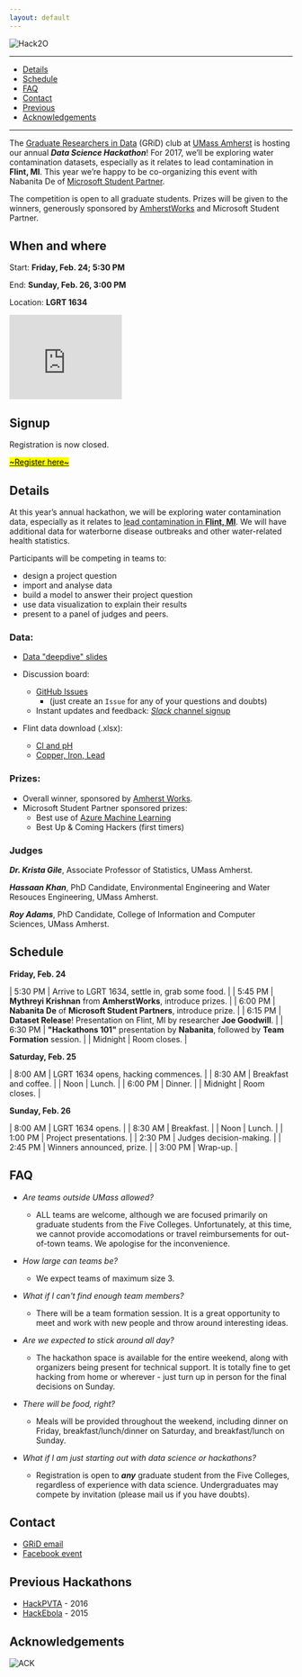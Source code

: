 ```yaml
---
layout: default
---
```


<link rel="stylesheet" href="https://maxcdn.bootstrapcdn.com/font-awesome/4.5.0/css/font-awesome.min.css">

![Hack2O](http://gridclub.io/Hack2O/assets/hack2ologo.png)

<hr>
<div>
<ul id="menu">
  <li><a href="#dataset">Details</a></li>
  <li><a href="#programme">Schedule</a></li>
  <li><a href="#faq">FAQ</a></li>
  <li><a href="#contact">Contact</a></li>
  <li><a href="#prevhack">Previous</a></li>
  <li><a href="#ack">Acknowledgements</a></li>
</ul>
</div>
<hr>


The [Graduate Researchers in Data](http://www.gridclub.io) (GRiD) club at [UMass Amherst](http://www.umass.edu) is hosting our annual ***Data Science Hackathon***! For 2017, we’ll be exploring water contamination datasets, especially as it relates to lead contamination in **Flint, MI**. This year we’re happy to be co-organizing this event with Nabanita De of [Microsoft Student Partner](https://www.facebook.com/groups/198842233863002/).

The competition is open to all graduate students. Prizes will be given to the winners, generously sponsored by [AmherstWorks](https://amherstworks.io/) and Microsoft Student Partner. 


## <a name="placetime"></a> When and where

Start: **Friday, Feb. 24; 5:30 PM**

End: **Sunday, Feb. 26, 3:00 PM**

Location: **LGRT 1634**

<iframe src="https://www.google.com/maps/embed?pb=!1m18!1m12!1m3!1d2946.717843621902!2d-72.5289007852645!3d42.391156879184905!2m3!1f0!2f0!3f0!3m2!1i1024!2i768!4f13.1!3m3!1m2!1s0x89e6d273e4f0f865%3A0xa0d6586089148e05!2sUniversity+of+Massachusetts+Amherst!5e0!3m2!1sen!2sus!4v1487917018372" width="200" height="150" frameborder="0" style="border:0" allowfullscreen></iframe>


## <a name="signup"></a> Signup

Registration is now closed.

<a href="https://docs.google.com/forms/d/e/1FAIpQLSfaGPM2AMbRzUOEENchr2A5HuQh3aUSdJDXX-qC4Ln3t0QCFQ/viewform" class="button"> <mark>~Register here~</mark>  </a>


<!-- old menu -->

<!-- - [Details](#dataset) -->
<!-- - [Schedule](#programme) -->
<!-- - [FAQ](#faq) -->
<!-- - [Contact](#contact) -->
<!-- - [Previous](#prevhack) -->
<!-- - [Acknowledgements](#ack) -->

<!-- * * * -->

## <a name="dataset"></a> Details

At this year’s annual hackathon, we will be exploring water contamination data, especially as it relates to [lead contamination in **Flint, MI**](https://en.wikipedia.org/wiki/Flint_water_crisis). We will have additional data for waterborne disease outbreaks and other water-related health statistics.

Participants will be competing in teams to:
* design a project question
* import and analyse data
* build a model to answer their project question
* use data visualization to explain their results
* present to a panel of judges and peers.


### Data:

* [Data "deepdive" slides](https://tinyurl.com/z48pvyw)

* Discussion board: 
  + [GitHub Issues](https://github.com/gridclub/Hack2O/issues)
     + (just create an `Issue` for any of your questions and doubts)
  + Instant updates and feedback: [*Slack* channel signup](https://grid-umass.slack.com/signup) 

* Flint data download (.xlsx):
  + [Cl and pH](http://gridclub.io/Hack2O/assets/dataset/Chlorine_and_pH_for_GRiD.xlsx)
  + [Copper, Iron, Lead](http://gridclub.io/Hack2O/assets/dataset/Copper_Iron_and_Lead_for_GriD.xlsx)


### Prizes:

* Overall winner, sponsored by [Amherst Works](https://amherstworks.io/).
* Microsoft Student Partner sponsored prizes:
  - Best use of [Azure Machine Learning](azure.com/ml)
  - Best Up & Coming Hackers (first timers)


### Judges

***Dr. Krista Gile***, Associate Professor of Statistics, UMass Amherst.

***Hassaan Khan***, PhD Candidate, Environmental Engineering and Water Resouces Engineering, UMass Amherst.

***Roy Adams***, PhD Candidate, College of Information and Computer Sciences, UMass Amherst.



## <a name="programme"></a> Schedule

**Friday, Feb. 24**

| 5:30 PM    | Arrive to LGRT 1634, settle in, grab some food. |
| 5:45 PM    | **Mythreyi Krishnan** from **AmherstWorks**, introduce prizes. |
| 6:00 PM    | **Nabanita De** of **Microsoft Student Partners**, introduce prize. |
| 6:15 PM    | **Dataset Release**! Presentation on Flint, MI by researcher **Joe Goodwill**. |
| 6:30 PM    | **"Hackathons 101"** presentation by **Nabanita**, followed by **Team Formation** session. |
| Midnight   | Room closes. |

**Saturday, Feb. 25**

| 8:00 AM    | LGRT 1634 opens, hacking commences. |
| 8:30 AM    | Breakfast and coffee. |
| Noon       | Lunch. |
| 6:00 PM    | Dinner. |
| Midnight   | Room closes. |

**Sunday, Feb. 26** 

| 8:00 AM    |  LGRT 1634 opens. |
| 8:30 AM    | Breakfast. |
| Noon       | Lunch. |
| 1:00 PM    | Project presentations. |
| 2:30 PM    | Judges decision-making. |
| 2:45 PM    | Winners announced, prize. |
| 3:00 PM    | Wrap-up. |


## <a name="faq"></a> FAQ

- *Are teams outside UMass allowed?*
    + ALL teams are welcome, although we are focused primarily on graduate students from the Five Colleges. Unfortunately, at this time, we cannot provide accomodations or travel reimbursements for out-of-town teams. We apologise for the inconvenience.

- *How large can teams be?*
    + We expect teams of maximum size 3. 
    
- *What if I can't find enough team members?* 
    + There will be a team formation session. It is a great opportunity to meet and work with new people and throw around interesting ideas.

- *Are we expected to stick around all day?*
    + The hackathon space is available for the entire weekend, along with organizers being present for technical support. It is totally fine to get hacking from home or wherever - just turn up in person for the final decisions on Sunday.

- *There will be food, right?* 
    + Meals will be provided throughout the weekend, including dinner on Friday, breakfast/lunch/dinner on Saturday, and breakfast/lunch on Sunday.   

- *What if I am just starting out with data science or hackathons?*
    + Registration is open to ***any*** graduate student from the Five Colleges, regardless of experience with data science. Undergraduates may compete by invitation (please mail us if you have doubts).    


## <a name="contact"></a> Contact
- [GRiD email](http://gridclub.io/contact/)
- [Facebook event](https://www.facebook.com/events/1374188235937652/)


## <a name="prevhack"></a> Previous Hackathons
- [HackPVTA](http://gridclub.io/HackPVTA/) - 2016
- [HackEbola](http://gridclub.io/ebola-hackfest) - 2015


## <a name="ack"></a>Acknowledgements

![ACK](http://gridclub.io/Hack2O/assets/hack2O_sponsor.svg)


